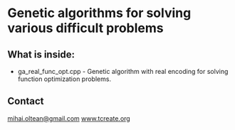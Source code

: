 # Genetic algorithms for solving various difficult problems

## What is inside:

- ga_real_func_opt.cpp - Genetic algorithm with real encoding for solving function optimization problems.


## Contact

mihai.oltean@gmail.com
www.tcreate.org
